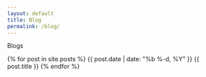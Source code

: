 ```yaml
---
layout: default
title: Blog
permalink: /blog/
---
```


Blogs

{% for post in site.posts %}
{{ post.date | date: "%b %-d, %Y" }}
{{ post.title }}
{% endfor %}

